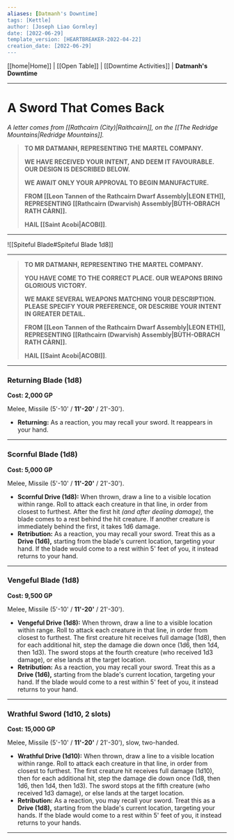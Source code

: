```yaml
---
aliases: [Datmanh's Downtime]
tags: [Kettle]
author: [Joseph Liao Gormley]
date: [2022-06-29]
template_version: [HEARTBREAKER-2022-04-22]
creation_date: [2022-06-29]
---
```

<!-- Home | Character Creation | -->
[[home|Home]] | [[Open Table]] | [[Downtime Activities]] | **Datmanh's Downtime**
___
# A Sword That Comes Back
*A letter comes from [[Rathcairn (City)|Raithcairn]], on the [[The Redridge Mountains|Redridge Mountains]].*

> **TO MR DATMANH, REPRESENTING THE MARTEL COMPANY.**
> 
> **WE HAVE RECEIVED YOUR INTENT, AND DEEM IT FAVOURABLE. OUR DESIGN IS DESCRIBED BELOW.**
> 
> **WE AWAIT ONLY YOUR APPROVAL TO BEGIN MANUFACTURE.**
> 
> **FROM [[Leon Tannen of the Rathcairn Dwarf Assembly|LEON ETH]], REPRESENTING [[Rathcairn (Dwarvish) Assembly|BÙTH-OBRACH RATH CÀRN]].**
> 
> **HAIL [[Saint Acobi|ACOBI]]**.
___
![[Spiteful Blade#Spiteful Blade 1d8]]

___
> **TO MR DATMANH, REPRESENTING THE MARTEL COMPANY.**
>
> **YOU HAVE COME TO THE CORRECT PLACE. OUR WEAPONS BRING GLORIOUS VICTORY.**
> 
> **WE MAKE SEVERAL WEAPONS MATCHING YOUR DESCRIPTION. PLEASE SPECIFY YOUR PREFERENCE, OR DESCRIBE YOUR INTENT IN GREATER DETAIL.**
> 
> **FROM [[Leon Tannen of the Rathcairn Dwarf Assembly|LEON ETH]], REPRESENTING [[Rathcairn (Dwarvish) Assembly|BÙTH-OBRACH RATH CÀRN]].**
> 
> **HAIL [[Saint Acobi|ACOBI]]**.

___
### **Returning Blade (1d8)**
**Cost: 2,000 GP**

Melee, Missile (5'-10' / **11'-20'** / 21'-30').
- **Returning:** As a reaction, you may recall your sword. It reappears in your hand.

___
### Scornful Blade (1d8)
**Cost: 5,000 GP**

Melee, Missile (5'-10' / **11'-20'** / 21'-30').
- **Scornful Drive (1d8):** When thrown, draw a line to a visible location within range. Roll to attack each creature in that line, in order from closest to furthest. After the first hit *(and after dealing damage),* the blade comes to a rest behind the hit creature. If another creature is immediately behind the first, it takes 1d6 damage.
- **Retribution:** As a reaction, you may recall your sword. Treat this as a **Drive (1d6),** starting from the blade's current location, targeting your hand. If the blade would come to a rest within 5' feet of you, it instead returns to your hand.

___
### Vengeful Blade (1d8)
**Cost: 9,500 GP**

Melee, Missile (5'-10' / **11'-20'** / 21'-30').
- **Vengeful Drive (1d8):** When thrown, draw a line to a visible location within range. Roll to attack each creature in that line, in order from closest to furthest. The first creature hit receives full damage (1d8), then for each additional hit, step the damage die down once (1d6, then 1d4, then 1d3). The sword stops at the fourth creature (who received 1d3 damage), or else lands at the target location.
- **Retribution:** As a reaction, you may recall your sword. Treat this as a **Drive (1d6),** starting from the blade's current location, targeting your hand. If the blade would come to a rest within 5' feet of you, it instead returns to your hand.

___
### Wrathful Sword (1d10, 2 slots)
**Cost: 15,000 GP**

Melee, Missile (5'-10' / **11'-20'** / 21'-30'), slow, two-handed.
- **Wrathful Drive (1d10):** When thrown, draw a line to a visible location within range. Roll to attack each creature in that line, in order from closest to furthest. The first creature hit receives full damage (1d10), then for each additional hit, step the damage die down once (1d8, then 1d6, then 1d4, then 1d3). The sword stops at the fifth creature (who received 1d3 damage), or else lands at the target location.
- **Retribution:** As a reaction, you may recall your sword. Treat this as a **Drive (1d8),** starting from the blade's current location, targeting your hands. If the blade would come to a rest within 5' feet of you, it instead returns to your hands.



___
<!--*See also:* 
*References:*
*Source:* -->
<!-- Sources, read more, links, etc. -->
<!-- *Source: Entry by [[Mike Maxin]].* -->
<!-- Leave an empty line at the end, otherwise Exporter complains. -->

